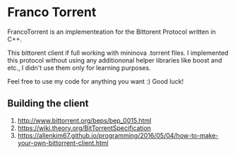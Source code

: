 # Franco Torrent

FrancoTorrent is an implementeation for the Bittorent Protocol written in C++.

This bittorent client if full working with mininova .torrent files. I implemented this protocol without using any additiononal helper libraries like boost and etc., I didn't use them only for learning purposes.

Feel free to use my code for anything you want :) Good luck!

## Building the client

1. http://www.bittorrent.org/beps/bep_0015.html
2. https://wiki.theory.org/BitTorrentSpecification
3. https://allenkim67.github.io/programming/2016/05/04/how-to-make-your-own-bittorrent-client.html
